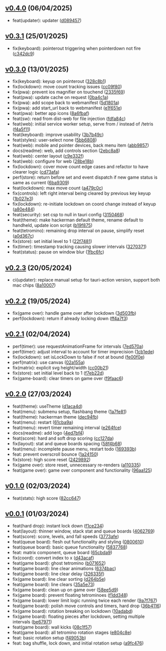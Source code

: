 ## [v0.4.0](https://github.com/Daniel-Knights/tetris/compare/v0.3.1...v0.4.0) (06/04/2025)

- feat(updater): updater ([d089457](https://github.com/Daniel-Knights/tetris/commit/d0894575b44cdba1a6dcdebac761e7bcbea136ac))

## [v0.3.1](https://github.com/Daniel-Knights/tetris/compare/v0.3.0...v0.3.1) (25/01/2025)

- fix(keyboard): pointerout triggering when pointerdown not fire ([c342dc9](https://github.com/Daniel-Knights/tetris/commit/c342dc918ed13a06616c46b0b33b9fa944050d8a))

## [v0.3.0](https://github.com/Daniel-Knights/tetris/compare/v0.2.3...v0.3.0) (13/01/2025)

- fix(keyboard): keyup on pointerout ([328c8b1](https://github.com/Daniel-Knights/tetris/commit/328c8b1e0c38107973858e21513ee887dbb559a0))
- fix(lockdown): move count tracking issues ([cc09f80](https://github.com/Daniel-Knights/tetris/commit/cc09f804a2d2898553a86f0ff81471fdd689eb04))
- fix(pwa): prevent ios magnifier on touchend ([2335f69](https://github.com/Daniel-Knights/tetris/commit/2335f69fc2b9bb33780e08873c4f80493e1fb91b))
- feat(pwa): update cache on request ([0ba4c1a](https://github.com/Daniel-Knights/tetris/commit/0ba4c1a5b3a2f91e35afcfd0a4ccbe440d527a85))
- fix(pwa): add scope back to webmanifest ([5d1801a](https://github.com/Daniel-Knights/tetris/commit/5d1801a5953cf1ffaca1f0e58cbe9100fd716ed9))
- fix(pwa): add start_url back to webmanifest ([e1f651e](https://github.com/Daniel-Knights/tetris/commit/e1f651eddb5bed3df96a866c18279337fa4d539f))
- feat(pwa): better app icons ([8a6fbaf](https://github.com/Daniel-Knights/tetris/commit/8a6fbafe9e8dcb06db3073b4be0743335ce1709d))
- feat(sw): read from dist-web for file injection ([fdfa84c](https://github.com/Daniel-Knights/tetris/commit/fdfa84c4a1f90ce551af168772caf842d0e51e0b))
- feat(web): initial service worker setup, serve from / instead of /tetris ([f4a5f11](https://github.com/Daniel-Knights/tetris/commit/f4a5f118edcad8266ae0ff86312c6ebae7fa36f4))
- feat(keyboard): improve usability ([3b7b49c](https://github.com/Daniel-Knights/tetris/commit/3b7b49cfa73b05e6f91d178a066f9cad6c11598f))
- feat(styles): user-select none ([5bb6808](https://github.com/Daniel-Knights/tetris/commit/5bb6808cea55b20bc26a5e9bb24d7b28eb093d13))
- feat(web): mobile and pointer devices, back menu item ([abb9857](https://github.com/Daniel-Knights/tetris/commit/abb9857fd4dce9783b8fc40311522f5cad9c4c02))
- docs(readme): web, add controls section ([2ebc8a8](https://github.com/Daniel-Knights/tetris/commit/2ebc8a8e5b88aa105f7a4da7755ccc09f620aade))
- feat(web): center layout ([c9e332f](https://github.com/Daniel-Knights/tetris/commit/c9e332fcd4522ebc1f2ac8ad1376a6cc83aaffb5))
- feat(web): configure for web ([28be18b](https://github.com/Daniel-Knights/tetris/commit/28be18b6122618f4e191be35c97dc5c4d43ac4bf))
- fix(lockdown): cover move count edge cases and refactor to have clearer logic ([cd73afa](https://github.com/Daniel-Knights/tetris/commit/cd73afaf5bf6a290df12c018caecf90ceab3e944))
- perf(store): return before set and event dispatch if new game status is same as current ([6ba9309](https://github.com/Daniel-Knights/tetris/commit/6ba93092bcc2fd62879e63cf1cc9184ef246875c))
- feat(lockdown): max move count ([a479c0c](https://github.com/Daniel-Knights/tetris/commit/a479c0cf8ba4e93b8d43c9e7b1cb989b1ad31257))
- fix(controls): left right interval being cleared by previous key keyup ([1b027e3](https://github.com/Daniel-Knights/tetris/commit/1b027e390a8fe58a00c8fbbac87b380459b90956))
- fix(lockdown): re-initiate lockdown on coord change instead of keyup ([a80e484](https://github.com/Daniel-Knights/tetris/commit/a80e4843ce7a2a7778cfbebab922fc38e07f8759))
- feat(security): set csp to null in tauri config ([3150468](https://github.com/Daniel-Knights/tetris/commit/31504684206cdfe9b53cdaf1f695588638885aee))
- feat(theme): make hackerman default theme, rename default to handheld, update icon script ([b19f875](https://github.com/Daniel-Knights/tetris/commit/b19f87529d11aadc2683d0812e5d5da3d6220abd))
- feat(tetromino): remaining drop interval on pause, simplify reset ([a0d367c](https://github.com/Daniel-Knights/tetris/commit/a0d367c8ca600ac742e85a6a885d9765a7c486a9))
- fix(store): set initial level to 1 ([22f7481](https://github.com/Daniel-Knights/tetris/commit/22f7481a7955ebfbbd9ec4efb3f964dba0634f8b))
- fix(timer): timestamp tracking causing slower intervals ([3270371](https://github.com/Daniel-Knights/tetris/commit/32703711393ac737c7657e04fc7de0e7d0e47b3a))
- feat(status): pause on window blur ([1fbc6fc](https://github.com/Daniel-Knights/tetris/commit/1fbc6fcf5b9c3ba929773ddf266040e11e0b5064))

## [v0.2.3](https://github.com/Daniel-Knights/tetris/compare/v0.2.2...v0.2.3) (20/05/2024)

- ci(updater): replace manual setup for tauri-action version, support both mac chips ([8a10007](https://github.com/Daniel-Knights/tetris/commit/8a1000799bb03de78feee9dc2c7db57882c13eea))

## [v0.2.2](https://github.com/Daniel-Knights/tetris/compare/v0.2.1...v0.2.2) (19/05/2024)

- fix(game over): handle game over after lockdown ([3d503fb](https://github.com/Daniel-Knights/tetris/commit/3d503fb7340c047c5db709a853e7a4723bade849))
- perf(lockdown): return if already locking down ([ff4a7f3](https://github.com/Daniel-Knights/tetris/commit/ff4a7f3bf5bed4b90a997a7b61e273a5d5adc174))

## [v0.2.1](https://github.com/Daniel-Knights/tetris/compare/v0.2.0...v0.2.1) (02/04/2024)

- perf(timer): use requestAnimationFrame for intervals ([7ed570a](https://github.com/Daniel-Knights/tetris/commit/7ed570a21e1e75bd3ba487dc33989f028235944a))
- perf(timer): adjust interval to account for timer imprecision ([1cb1ede](https://github.com/Daniel-Knights/tetris/commit/1cb1ede2e1aff6436d18061ab63459d6d87d8e99))
- fix(lockdown): set isLockDown to false if not at bound ([fe00f0e](https://github.com/Daniel-Knights/tetris/commit/fe00f0e0cc3ad9116fd4b85ce534236db82ff196))
- perf(matrix): use canvas ([02a155a](https://github.com/Daniel-Knights/tetris/commit/02a155aee8d3bdd5e6a037ea2bbd34d2cce0ef67))
- fix(matrix): explicit svg height/width ([cc00b21](https://github.com/Daniel-Knights/tetris/commit/cc00b219e07e6861e65fd24158757fc8e649c1c2))
- fix(store): set initial level back to 1 ([f7eb22d](https://github.com/Daniel-Knights/tetris/commit/f7eb22db4c4d1effad210303796a1720a40cf506))
- fix(game-board): clear timers on game over ([f9faac6](https://github.com/Daniel-Knights/tetris/commit/f9faac64e07a841890a78aaea3d62599cf110710))

## [v0.2.0](https://github.com/Daniel-Knights/tetris/compare/v0.1.0...v0.2.0) (27/03/2024)

- feat(theme): useTheme ([d1aca4d](https://github.com/Daniel-Knights/tetris/commit/d1aca4d95297900a71f33d7fdb7c8190616e596e))
- feat(menu): submenu setup, flashbang theme ([1a7fe81](https://github.com/Daniel-Knights/tetris/commit/1a7fe81e16571a5f06c9d13cf9192fa01a8f8db8))
- feat(theme): hackerman theme ([dec94fb](https://github.com/Daniel-Knights/tetris/commit/dec94fb60e260ad0ff217b87bb141af1744019e2))
- feat(menu): restart ([61cba9a](https://github.com/Daniel-Knights/tetris/commit/61cba9a8b36dcb1fa4b08f99589f18c2576ce925))
- feat(menu): revert timer remaining interval ([e264fce](https://github.com/Daniel-Knights/tetris/commit/e264fce161502acce803dbddd0e6a97c0e707509))
- docs(readme): add logo ([4ed7bf4](https://github.com/Daniel-Knights/tetris/commit/4ed7bf4331c63f562b9141f0d13a7b74aa305744))
- feat(score): hard and soft drop scoring ([cc127da](https://github.com/Daniel-Knights/tetris/commit/cc127da0055aaf27a4b74438e5910de63fdb2b83))
- fix(layout): stat and queue boards spacing ([58f4b68](https://github.com/Daniel-Knights/tetris/commit/58f4b68f19ace1c4073e15741ea5201d1c5c9598))
- feat(menu): incomplete pause menu, restart todo ([169393b](https://github.com/Daniel-Knights/tetris/commit/169393b29a9c03ecdb95e82e574fc086b4520de4))
- feat: prevent overscroll bounce ([1a24150](https://github.com/Daniel-Knights/tetris/commit/1a241501a4e18e8f96e6b1fa78309eac29352307))
- fix(store): high score reset ([2429892](https://github.com/Daniel-Knights/tetris/commit/2429892b3b72aaaae5721e4809e32e515e50f3e8))
- fix(game over): store reset, unnecessary re-renders ([a110335](https://github.com/Daniel-Knights/tetris/commit/a110335320a0f160fef3d333eb679f0440bd8f19))
- feat(game over): game over component and functionality ([96aa125](https://github.com/Daniel-Knights/tetris/commit/96aa125d537c27f6936080762da7386607821c0a))

## [v0.1.0](https://github.com/Daniel-Knights/tetris/compare/v0.0.1...v0.1.0) (02/03/2024)

- feat(stats): high score ([82cc647](https://github.com/Daniel-Knights/tetris/commit/82cc647b25b6f99b092808f3d8d34b4b237bfd44))

## [v0.0.1](https://github.com/Daniel-Knights/tetris/tags) (01/03/2024)

- feat(hard drop): instant lock down ([f1ce234](https://github.com/Daniel-Knights/tetris/commit/f1ce2344490d154eec980987c94abf101a5aaf13))
- feat(layout): thinner window, stack stat and queue boards ([4062769](https://github.com/Daniel-Knights/tetris/commit/4062769c97b79e78cb1f7c7e2827f42e5af24b74))
- feat(score): score, levels, and fall speeds ([3773afe](https://github.com/Daniel-Knights/tetris/commit/3773afee738dd2a6c06712f08a8fc028e6bbdc9a))
- feat(queue board): flesh out functionality and styling ([0800610](https://github.com/Daniel-Knights/tetris/commit/08006108ba5bc772071d64cdbf72fc149f6dd0de))
- feat(queue board): basic queue functionality ([5837768](https://github.com/Daniel-Knights/tetris/commit/5837768102bab7da8a2186efc488513c13024802))
- feat: matrix component, queue board ([65cbda9](https://github.com/Daniel-Knights/tetris/commit/65cbda9e5daf12de5e8b6c81bb0b45b083ab7484))
- fix(coord): convert index to x ([d43acaf](https://github.com/Daniel-Knights/tetris/commit/d43acaf76925bbd0467a10800a42880872838ae4))
- feat(game board): ghost tetromino ([b071652](https://github.com/Daniel-Knights/tetris/commit/b0716521256448b18ede5def867ec40507638e6f))
- feat(game board): line clear animations ([6374bac](https://github.com/Daniel-Knights/tetris/commit/6374bac5a166bb7ac47a1c6c7ca2b696f149be87))
- feat(game board): line clear delay ([326335f](https://github.com/Daniel-Knights/tetris/commit/326335f814eac900f0b29bae8d03fc83eaea5333))
- fix(game board): line clear sorting ([d264b5e](https://github.com/Daniel-Knights/tetris/commit/d264b5eebb05412bf466c368b7ef6f0929a89392))
- feat(game board): line clears ([35a5e73](https://github.com/Daniel-Knights/tetris/commit/35a5e7391d016b737076eea8b6269e35268ac67d))
- fix(game board): clean up on game over ([58ee5d9](https://github.com/Daniel-Knights/tetris/commit/58ee5d942e6e042d7bb95148d86a9ff3c45ca7db))
- fix(game board): prevent floating tetrominoes ([f1dd348](https://github.com/Daniel-Knights/tetris/commit/f1dd3481263b911f847e5e571a9787c7b9290ddf))
- fix(game board): lower limit logic running twice each render ([9a7f767](https://github.com/Daniel-Knights/tetris/commit/9a7f76755406ee873b331764fb37a024f61a47da))
- feat(game board): polish move controls and timers, hard drop ([36b4116](https://github.com/Daniel-Knights/tetris/commit/36b4116339db99c1c14c6603f26f07bca21db245))
- fix(game board): rotation breaking on lockdown ([10adabd](https://github.com/Daniel-Knights/tetris/commit/10adabd5e05e2c0c24ae16a0c451b753549c71b5))
- fix(game board): floating pieces after lockdown, setting multiple intervals ([be67971](https://github.com/Daniel-Knights/tetris/commit/be67971a268df6b11ad9a1fd1e59acf79c35eb79))
- feat(game board): wall kicks ([08c1f57](https://github.com/Daniel-Knights/tetris/commit/08c1f576ed7de567635760dcd85399be95248a65))
- feat(game board): all tetromino rotation stages ([e804c8e](https://github.com/Daniel-Knights/tetris/commit/e804c8ef8417ca566d385e008934b1bf72ee8fef))
- feat: basic rotation setup ([f49053b](https://github.com/Daniel-Knights/tetris/commit/f49053b8e5ce31f8a01476dc0f57314467dd078c))
- feat: bag shuffle, lock down, and initial rotation setup ([a9fc476](https://github.com/Daniel-Knights/tetris/commit/a9fc476038d5578c2b75b0a2e9cb6b46d88cea02))
